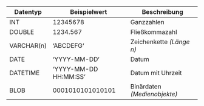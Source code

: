 | Datentyp       | Beispielwert          | Beschreibung                 |
| -------------- | --------------------- | ---------------------------- |
| INT            | 12345678              | Ganzzahlen                   |
| DOUBLE         | 1234.567              | Fließkommazahl               |
| VARCHAR(n)     | ‘ABCDEFG‘             | Zeichenkette *(Länge n)* |
| DATE           | ‘YYYY-MM-DD‘          | Datum                        |
| DATETIME       | ‘YYYY-MM-DD HH:MM:SS‘ | Datum mit Uhrzeit            |
| BLOB           | 0001010101010101      | Binärdaten *(Medienobjekte)*   |
